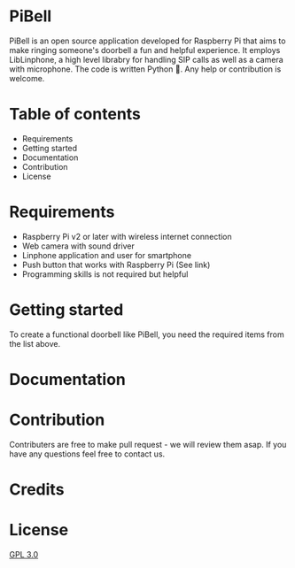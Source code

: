 # PiBell

PiBell is an open source application developed for Raspberry Pi that aims to make ringing someone's doorbell a fun and helpful experience. It employs LibLinphone, a high level librabry for handling SIP calls as well as a camera with microphone. The code is written Python 🐍.
Any help or contribution is welcome. 

# Table of contents
* Requirements
* Getting started
* Documentation
* Contribution
* License


# Requirements

- Raspberry Pi v2 or later with wireless internet connection
- Web camera with sound driver
- Linphone application and user for smartphone
- Push button that works with Raspberry Pi (See link)
- Programming skills is not required but helpful

# Getting started
To create a functional doorbell like PiBell, you need the required items from the list above. 
# Documentation
# Contribution
Contributers are free to make pull request - we will review them asap. If you have any questions feel free to contact us.
# Credits

# License
[GPL 3.0](https://github.com/ErikHD/PiBell/blob/master/LICENSE)
